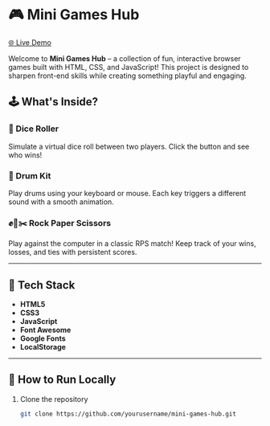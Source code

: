 # 🎮 Mini Games Hub

[🌐 Live Demo](https://Adityarrudola.github.io/Mini-Js-Games/)

Welcome to **Mini Games Hub** – a collection of fun, interactive browser games built with HTML, CSS, and JavaScript! This project is designed to sharpen front-end skills while creating something playful and engaging.

## 🕹️ What's Inside?

### 🎲 Dice Roller
Simulate a virtual dice roll between two players. Click the button and see who wins!

### 🥁 Drum Kit
Play drums using your keyboard or mouse. Each key triggers a different sound with a smooth animation.

### ✊📄✂️ Rock Paper Scissors
Play against the computer in a classic RPS match! Keep track of your wins, losses, and ties with persistent scores.

---

## 🔧 Tech Stack
- **HTML5**
- **CSS3**
- **JavaScript**
- **Font Awesome**
- **Google Fonts**
- **LocalStorage**

---

## 🚀 How to Run Locally

1. Clone the repository  
   ```bash
   git clone https://github.com/yourusername/mini-games-hub.git
